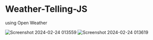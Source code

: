 # Weather-Telling-JS

using Open Weather

![Screenshot 2024-02-24 013559](https://github.com/ArchProtios/Weather-Telling-JS/assets/99127122/9479d638-a567-4387-919b-8f4ba7d3c1f7)
![Screenshot 2024-02-24 013619](https://github.com/ArchProtios/Weather-Telling-JS/assets/99127122/4f8bf93b-e063-4cce-9746-3e77568550f8)
